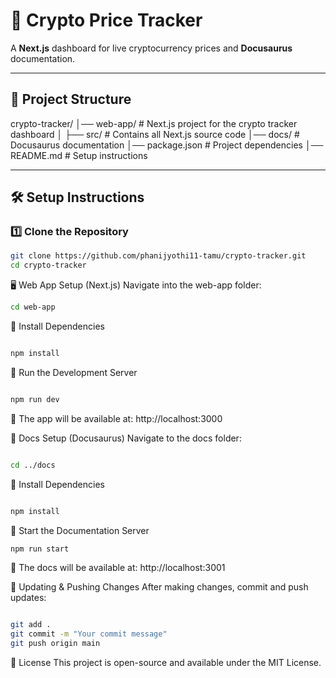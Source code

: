 # 📌 Crypto Price Tracker

A **Next.js** dashboard for live cryptocurrency prices and **Docusaurus** documentation.

---

## 🚀 Project Structure

crypto-tracker/ │── web-app/   # Next.js project for the crypto tracker dashboard
│ ├── src/   # Contains all Next.js source code
│── docs/   # Docusaurus documentation
│── package.json   # Project dependencies
│── README.md   # Setup instructions


---

## 🛠 Setup Instructions  

### **1️⃣ Clone the Repository**  
```sh
git clone https://github.com/phanijyothi11-tamu/crypto-tracker.git
cd crypto-tracker
```
🖥 Web App Setup (Next.js)
Navigate into the web-app folder:
```sh
cd web-app
```
🔹 Install Dependencies
```sh

npm install
```
🔹 Run the Development Server
```sh

npm run dev
```
📌 The app will be available at: http://localhost:3000

📖 Docs Setup (Docusaurus)
Navigate to the docs folder:

```sh

cd ../docs
```
🔹 Install Dependencies
```sh

npm install
```
🔹 Start the Documentation Server
```sh
npm run start
```
📌 The docs will be available at: http://localhost:3001

🔄 Updating & Pushing Changes
After making changes, commit and push updates:

```sh

git add .
git commit -m "Your commit message"
git push origin main
```
📜 License
This project is open-source and available under the MIT License.





